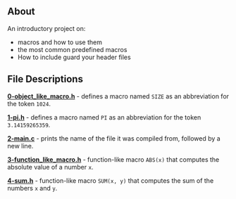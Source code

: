 
## About
An introductory project on:
- macros and how to use them
- the most common predefined macros
- How to include guard your header files

## File Descriptions
**[0-object_like_macro.h](0-object_like_macro.h)** - defines a macro named `SIZE` as an abbreviation for the token `1024`.

**[1-pi.h](1-pi.h)** - defines a macro named `PI` as an abbreviation for the token `3.14159265359`.

**[2-main.c](2-main.c)** - prints the name of the file it was compiled from, followed by a new line.

**[3-function_like_macro.h](3-function_like_macro.h)** - function-like macro `ABS(x)` that computes the absolute value of a number `x`.

**[4-sum.h](4-sum.h)** - function-like macro `SUM(x, y)` that computes the sum of the numbers `x` and `y`.
